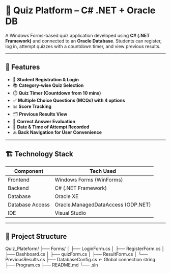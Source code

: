 # 🧠 Quiz Platform – C# .NET + Oracle DB

A Windows Forms-based quiz application developed using **C# (.NET Framework)** and connected to an **Oracle Database**. Students can register, log in, attempt quizzes with a countdown timer, and view previous results.

---

## 📌 Features

- 🔐 **Student Registration & Login**
- 📚 **Category-wise Quiz Selection**
- ⏱️ **Quiz Timer (Countdown from 10 mins)**
- ✅ **Multiple Choice Questions (MCQs) with 4 options**
- 📊 **Score Tracking**
- 🗂️ **Previous Results View**
- 🧠 **Correct Answer Evaluation**
- 📅 **Date & Time of Attempt Recorded**
- 🔙 **Back Navigation for User Convenience**

---

## 🏗️ Technology Stack

| Component      | Tech Used                     |
|----------------|-------------------------------|
| Frontend       | Windows Forms (WinForms)      |
| Backend        | C# (.NET Framework)           |
| Database       | Oracle XE                     |
| Database Access| Oracle.ManagedDataAccess (ODP.NET) |
| IDE            | Visual Studio                 |

---

## 📁 Project Structure
Quiz_Plateform/
├── Forms/
│ ├── LoginForm.cs
│ ├── RegisterForm.cs
│ ├── Dashboard.cs
│ ├── quizForm.cs
│ ├── ResultForm.cs
│ └── PreviousResults.cs
├── DatabaseConfig.cs ← Global connection string
├── Program.cs
├── README.md
└── .sln

